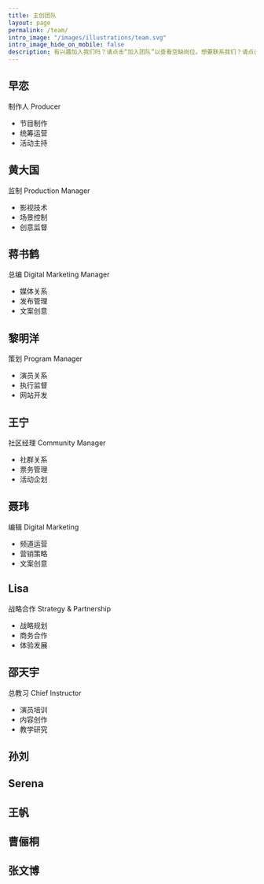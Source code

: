 ```yaml
---
title: 主创团队
layout: page
permalink: /team/
intro_image: "/images/illustrations/team.svg"
intro_image_hide_on_mobile: false
description: 有兴趣加入我们吗？请点击“加入团队”以查看空缺岗位。想要联系我们？请点击底部“合作”按钮。
---
```


## 早恋
制作人 Producer
- 节目制作
- 统筹运营
- 活动主持

## 黄大国
监制 Production Manager
- 影视技术
- 场景控制
- 创意监督

## 蒋书鹤
总编 Digital Marketing Manager
- 媒体关系
- 发布管理
- 文案创意

## 黎明洋
策划 Program Manager
- 演员关系
- 执行监督
- 网站开发

## 王宁
社区经理 Community Manager
- 社群关系
- 票务管理
- 活动企划

## 聂玮
编辑 Digital Marketing
- 频道运营
- 营销策略
- 文案创意

## Lisa
战略合作 Strategy & Partnership
- 战略规划
- 商务合作
- 体验发展

## 邵天宇
总教习 Chief Instructor
- 演员培训
- 内容创作
- 教学研究

## 孙刘

## Serena

## 王帆

## 曹俪桐

## 张文博
